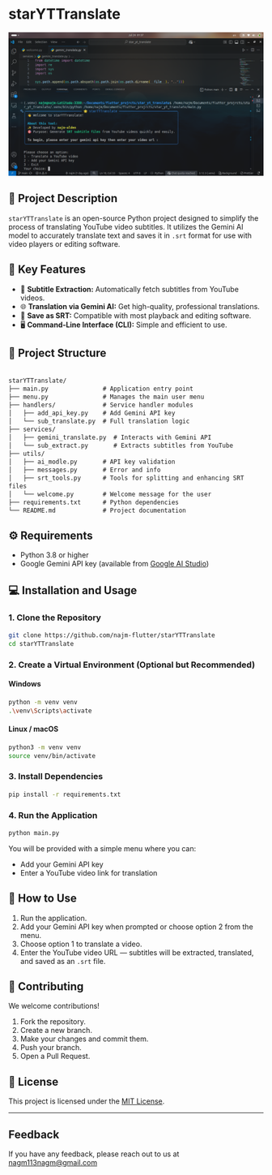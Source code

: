 
# starYTTranslate

![App Screenshot](https://github.com/najm-flutter/starYTTranslate/blob/main/screenshots/Screenshot.png?raw=true)


## 📝 Project Description

`starYTTranslate` is an open-source Python project designed to simplify the process of translating YouTube video subtitles. It utilizes the Gemini AI model to accurately translate text and saves it in `.srt` format for use with video players or editing software.

## 🚀 Key Features

- 🎯 **Subtitle Extraction:** Automatically fetch subtitles from YouTube videos.
- 🌐 **Translation via Gemini AI:** Get high-quality, professional translations.
- 💾 **Save as SRT:** Compatible with most playback and editing software.
- 🖥️ **Command-Line Interface (CLI):** Simple and efficient to use.

## 🧩 Project Structure

```

starYTTranslate/
├── main.py               # Application entry point
├── menu.py               # Manages the main user menu
├── handlers/             # Service handler modules
│   ├── add_api_key.py    # Add Gemini API key
│   └── sub_translate.py  # Full translation logic
├── services/
│   ├── gemini_translate.py  # Interacts with Gemini API
│   └── sub_extract.py       # Extracts subtitles from YouTube
├── utils/
│   ├── ai_modle.py       # API key validation
│   ├── messages.py       # Error and info 
│   ├── srt_tools.py      # Tools for splitting and enhancing SRT files
│   └── welcome.py        # Welcome message for the user
├── requirements.txt      # Python dependencies
└── README.md             # Project documentation

````

## ⚙️ Requirements

- Python 3.8 or higher
- Google Gemini API key (available from [Google AI Studio](https://aistudio.google.com/))

## 💻 Installation and Usage

### 1. Clone the Repository

```bash
git clone https://github.com/najm-flutter/starYTTranslate
cd starYTTranslate
````

### 2. Create a Virtual Environment (Optional but Recommended)

#### Windows

```bash
python -m venv venv
.\venv\Scripts\activate
```

#### Linux / macOS

```bash
python3 -m venv venv
source venv/bin/activate
```

### 3. Install Dependencies

```bash
pip install -r requirements.txt
```

### 4. Run the Application

```bash
python main.py
```

You will be provided with a simple menu where you can:

* Add your Gemini API key
* Enter a YouTube video link for translation

## 🧪 How to Use

1. Run the application.
2. Add your Gemini API key when prompted or choose option 2 from the menu.
3. Choose option 1 to translate a video.
4. Enter the YouTube video URL — subtitles will be extracted, translated, and saved as an `.srt` file.

## 🤝 Contributing

We welcome contributions!

1. Fork the repository.
2. Create a new branch.
3. Make your changes and commit them.
4. Push your branch.
5. Open a Pull Request.

## 🪪 License

This project is licensed under the [MIT License](LICENSE).

---
## Feedback

If you have any feedback, please reach out to us at nagm113nagm@gmail.com

